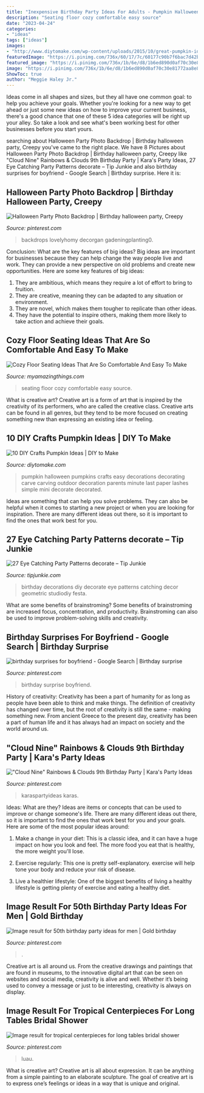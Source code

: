 ```yaml
---
title: "Inexpensive Birthday Party Ideas For Adults - Pumpkin Halloween Pumpkins Crafts Easy Decorations Decorating Carve Carving Outdoor Decoration Parents Minute Last Paper Lashes Simple Mini Decorate Decorated"
description: "Seating floor cozy comfortable easy source"
date: "2023-04-24"
categories:
- "ideas"
tags: ["ideas"]
images:
- "http://www.diytomake.com/wp-content/uploads/2015/10/great-pumpkin-idea.jpg"
featuredImage: "https://i.pinimg.com/736x/60/17/7c/60177c90b7f6bac7d42b8ad944cad689.jpg"
featured_image: "https://i.pinimg.com/736x/1b/6e/d8/1b6ed890d0af70c30e81772aa8e868c6.jpg"
image: "https://i.pinimg.com/736x/1b/6e/d8/1b6ed890d0af70c30e81772aa8e868c6.jpg"
ShowToc: true
author: "Meggie Haley Jr."
---
```



Ideas come in all shapes and sizes, but they all have one common goal: to help you achieve your goals. Whether you're looking for a new way to get ahead or just some new ideas on how to improve your current business, there's a good chance that one of these 5 idea categories will be right up your alley. So take a look and see what's been working best for other businesses before you start yours.

	

		
searching about Halloween Party Photo Backdrop | Birthday halloween party, Creepy you've came to the right place. We have 8 Pictures about Halloween Party Photo Backdrop | Birthday halloween party, Creepy like &quot;Cloud Nine&quot; Rainbows &amp; Clouds 9th Birthday Party | Kara&#039;s Party Ideas, 27 Eye Catching Party Patterns decorate – Tip Junkie and also birthday surprises for boyfriend - Google Search | Birthday surprise. Here it is:
		
    
## Halloween Party Photo Backdrop | Birthday Halloween Party, Creepy

<img loading=lazy src="https://i.pinimg.com/736x/60/17/7c/60177c90b7f6bac7d42b8ad944cad689.jpg" onerror="this.onerror=null;this.src='https://tse4.mm.bing.net/th?id=OIP.a_imt7N0YULvQBBejFtBNwHaJ3&amp;pid=15.1';" alt="Halloween Party Photo Backdrop | Birthday halloween party, Creepy">

_Source: pinterest.com_

>backdrops lovelyhomy decorgan gadeningplanting0. 

	

Conclusion: What are the key features of big ideas?
Big ideas are important for businesses because they can help change the way people live and work. They can provide a new perspective on old problems and create new opportunities. Here are some key features of big ideas: 
1. They are ambitious, which means they require a lot of effort to bring to fruition. 
2. They are creative, meaning they can be adapted to any situation or environment. 
3. They are novel, which makes them tougher to replicate than other ideas. 
4. They have the potential to inspire others, making them more likely to take action and achieve their goals.

    
## Cozy Floor Seating Ideas That Are So Comfortable And Easy To Make

<img loading=lazy src="http://myamazingthings.com/wp-content/uploads/2017/08/floor-seating-15.jpeg" onerror="this.onerror=null;this.src='https://tse2.mm.bing.net/th?id=OIP.yqSk2HP2zcImSHNkM2JMBAHaLH&amp;pid=15.1';" alt="Cozy Floor Seating Ideas That Are So Comfortable And Easy To Make">

_Source: myamazingthings.com_

>seating floor cozy comfortable easy source. 

	

What is creative art?
Creative art is a form of art that is inspired by the creativity of its performers, who are called the creative class. Creative arts can be found in all genres, but they tend to be more focused on creating something new than expressing an existing idea or feeling.

    
## 10 DIY Crafts Pumpkin Ideas | DIY To Make

<img loading=lazy src="http://www.diytomake.com/wp-content/uploads/2015/10/great-pumpkin-idea.jpg" onerror="this.onerror=null;this.src='https://tse3.mm.bing.net/th?id=OIP.gmHyUGRXuHid_P1EmLwTqAHaJ3&amp;pid=15.1';" alt="10 DIY Crafts Pumpkin Ideas | DIY to Make">

_Source: diytomake.com_

>pumpkin halloween pumpkins crafts easy decorations decorating carve carving outdoor decoration parents minute last paper lashes simple mini decorate decorated. 

	

Ideas are something that can help you solve problems. They can also be helpful when it comes to starting a new project or when you are looking for inspiration. There are many different ideas out there, so it is important to find the ones that work best for you.

    
## 27 Eye Catching Party Patterns decorate – Tip Junkie

<img loading=lazy src="https://cdn.tipjunkie.com/wp-content/uploads/cache/73/76/73767c36c7b9f708b020ce1b392b8a5c.jpg" onerror="this.onerror=null;this.src='https://tse4.mm.bing.net/th?id=OIP.orjifVJMPxyCN0Fi_ScjhwHaLH&amp;pid=15.1';" alt="27 Eye Catching Party Patterns decorate – Tip Junkie">

_Source: tipjunkie.com_

>birthday decorations diy decorate eye patterns catching decor geometric studiodiy festa. 

	

What are some benefits of brainstroming?
Some benefits of brainstroming are increased focus, concentration, and productivity. Brainstroming can also be used to improve problem-solving skills and creativity.

    
## Birthday Surprises For Boyfriend - Google Search | Birthday Surprise

<img loading=lazy src="https://i.pinimg.com/736x/ad/af/8f/adaf8f4926a2404022ff91e4eb7ed8f1--birthday-surprise-boyfriend-birthday-ideas-for-boyfriend.jpg" onerror="this.onerror=null;this.src='https://tse3.mm.bing.net/th?id=OIP.hNNTIK3yVL8qtR_HkeJRYQHaJ3&amp;pid=15.1';" alt="birthday surprises for boyfriend - Google Search | Birthday surprise">

_Source: pinterest.com_

>birthday surprise boyfriend. 

	

History of creativity:
Creativity has been a part of humanity for as long as people have been able to think and make things. The definition of creativity has changed over time, but the root of creativity is still the same - making something new. From ancient Greece to the present day, creativity has been a part of human life and it has always had an impact on society and the world around us.

    
## &quot;Cloud Nine&quot; Rainbows &amp; Clouds 9th Birthday Party | Kara&#039;s Party Ideas

<img loading=lazy src="https://i.pinimg.com/736x/7a/c4/3e/7ac43e306f7285df63ead4bd03fad6e3.jpg" onerror="this.onerror=null;this.src='https://tse3.mm.bing.net/th?id=OIP.tBhjgxUeS-MnpaTFceAmmQHaMT&amp;pid=15.1';" alt="&quot;Cloud Nine&quot; Rainbows &amp; Clouds 9th Birthday Party | Kara&#039;s Party Ideas">

_Source: pinterest.com_

>karaspartyideas karas. 

	

Ideas: What are they?
Ideas are items or concepts that can be used to improve or change someone's life. There are many different ideas out there, so it is important to find the ones that work best for you and your goals. Here are some of the most popular ideas around:
1. Make a change in your diet: This is a classic idea, and it can have a huge impact on how you look and feel. The more food you eat that is healthy, the more weight you'll lose.

2. Exercise regularly: This one is pretty self-explanatory. exercise will help tone your body and reduce your risk of disease.

3. Live a healthier lifestyle: One of the biggest benefits of living a healthy lifestyle is getting plenty of exercise and eating a healthy diet.

    
## Image Result For 50th Birthday Party Ideas For Men | Gold Birthday

<img loading=lazy src="https://i.pinimg.com/736x/18/fa/3b/18fa3b594ab8950908607e69c8ee2eb0.jpg" onerror="this.onerror=null;this.src='https://tse3.mm.bing.net/th?id=OIP.xAXkI8vKA65Zhi2DLJBBogHaKJ&amp;pid=15.1';" alt="Image result for 50th birthday party ideas for men | Gold birthday">

_Source: pinterest.com_

>. 

	

Creative art is all around us. From the creative drawings and paintings that are found in museums, to the innovative digital art that can be seen on websites and social media, creativity is alive and well. Whether it’s being used to convey a message or just to be interesting, creativity is always on display.

    
## Image Result For Tropical Centerpieces For Long Tables Bridal Shower

<img loading=lazy src="https://i.pinimg.com/736x/1b/6e/d8/1b6ed890d0af70c30e81772aa8e868c6.jpg" onerror="this.onerror=null;this.src='https://tse2.mm.bing.net/th?id=OIP.mAMZK8sOKgjl9WW3fy_nnwHaLH&amp;pid=15.1';" alt="Image result for tropical centerpieces for long tables bridal shower">

_Source: pinterest.com_

>luau. 

	

What is creative art?
Creative art is all about expression. It can be anything from a simple painting to an elaborate sculpture. The goal of creative art is to express one’s feelings or ideas in a way that is unique and original.

